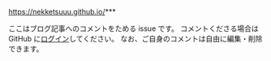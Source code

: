 https://nekketsuuu.github.io/***

ここはブログ記事へのコメントをためる issue です。
コメントくださる場合は GitHub に[ログイン](https://github.com/login)してください。
なお、ご自身のコメントは自由に編集・削除できます。
